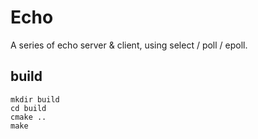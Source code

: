 # Echo

A series of echo server & client, using select / poll / epoll.

## build

```shell
mkdir build
cd build
cmake ..
make
```